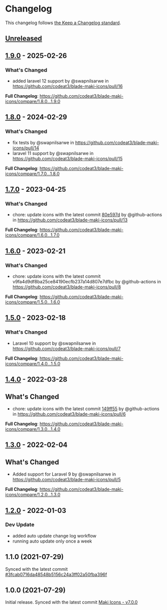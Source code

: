 # Changelog

This changelog follows [the Keep a Changelog standard](https://keepachangelog.com).

## [Unreleased](https://github.com/codeat3/blade-maki-icons/compare/1.9.0...HEAD)

## [1.9.0](https://github.com/codeat3/blade-maki-icons/compare/1.8.0...1.9.0) - 2025-02-26

### What's Changed

* added laravel 12 support by @swapnilsarwe in https://github.com/codeat3/blade-maki-icons/pull/16

**Full Changelog**: https://github.com/codeat3/blade-maki-icons/compare/1.8.0...1.9.0

## [1.8.0](https://github.com/codeat3/blade-maki-icons/compare/1.7.0...1.8.0) - 2024-02-29

### What's Changed

* fix tests by @swapnilsarwe in https://github.com/codeat3/blade-maki-icons/pull/14
* laravel 11 support by @swapnilsarwe in https://github.com/codeat3/blade-maki-icons/pull/15

**Full Changelog**: https://github.com/codeat3/blade-maki-icons/compare/1.7.0...1.8.0

## [1.7.0](https://github.com/codeat3/blade-maki-icons/compare/1.6.0...1.7.0) - 2023-04-25

### What's Changed

- chore: update icons with the latest commit [80e597d](https://github.com/mapbox/maki/commit/80e597d7c7c2f15f2c0e7bb825f10c4ed67bc6bb) by @github-actions in https://github.com/codeat3/blade-maki-icons/pull/13

**Full Changelog**: https://github.com/codeat3/blade-maki-icons/compare/1.6.0...1.7.0

## [1.6.0](https://github.com/codeat3/blade-maki-icons/compare/1.5.0...1.6.0) - 2023-02-21

### What's Changed

- chore: update icons with the latest commit v9fa4d9df8ba25ce84190ecfb237a14d807e7dfbc by @github-actions in https://github.com/codeat3/blade-maki-icons/pull/8

**Full Changelog**: https://github.com/codeat3/blade-maki-icons/compare/1.5.0...1.6.0

## [1.5.0](https://github.com/codeat3/blade-maki-icons/compare/1.4.0...1.5.0) - 2023-02-18

### What's Changed

- Laravel 10 support by @swapnilsarwe in https://github.com/codeat3/blade-maki-icons/pull/7

**Full Changelog**: https://github.com/codeat3/blade-maki-icons/compare/1.4.0...1.5.0

## [1.4.0](https://github.com/codeat3/blade-maki-icons/compare/1.3.0...1.4.0) - 2022-03-28

## What's Changed

- chore: update icons with the latest commit [149ff55](https://github.com/mapbox/maki/commit/149ff55cb95a19072a473df3ab0997e5223f4798) by @github-actions in https://github.com/codeat3/blade-maki-icons/pull/6

**Full Changelog**: https://github.com/codeat3/blade-maki-icons/compare/1.3.0...1.4.0

## [1.3.0](https://github.com/codeat3/blade-maki-icons/compare/1.2.0...1.3.0) - 2022-02-04

## What's Changed

- Added support for Laravel 9 by @swapnilsarwe in https://github.com/codeat3/blade-maki-icons/pull/5

**Full Changelog**: https://github.com/codeat3/blade-maki-icons/compare/1.2.0...1.3.0

## [1.2.0](https://github.com/codeat3/blade-maki-icons/compare/1.1.0...1.2.0) - 2022-01-03

### Dev Update

- added auto update change log workflow
- running auto update only once a week

## 1.1.0 (2021-07-29)

Synced with the latest commit [#3fcab0716da48548b5156c24a3ff02a50fba396f](https://github.com/mapbox/maki/commit/3fcab0716da48548b5156c24a3ff02a50fba396f)

## 1.0.0 (2021-07-29)

Initial release.
Synced with the latest commit [Maki Icons - v7.0.0](https://github.com/mapbox/maki/releases/tag/v7.0.0)
